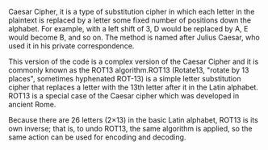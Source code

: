 Caesar Cipher, it is a type of substitution cipher in which each letter in the plaintext is replaced by a letter some fixed number of positions down the alphabet. For example, with a left shift of 3, D would be replaced by A, E would become B, and so on. The method is named after Julius Caesar, who used it in his private correspondence.

This version of the code is a complex version of the Caesar Cipher and it is commonly known as the ROT13 algorithm.ROT13 (Rotate13, "rotate by 13 places", sometimes hyphenated ROT-13) is a simple letter substitution cipher that replaces a letter with the 13th letter after it in the Latin alphabet. ROT13 is a special case of the Caesar cipher which was developed in ancient Rome.

Because there are 26 letters (2×13) in the basic Latin alphabet, ROT13 is its own inverse; that is, to undo ROT13, the same algorithm is applied, so the same action can be used for encoding and decoding.
